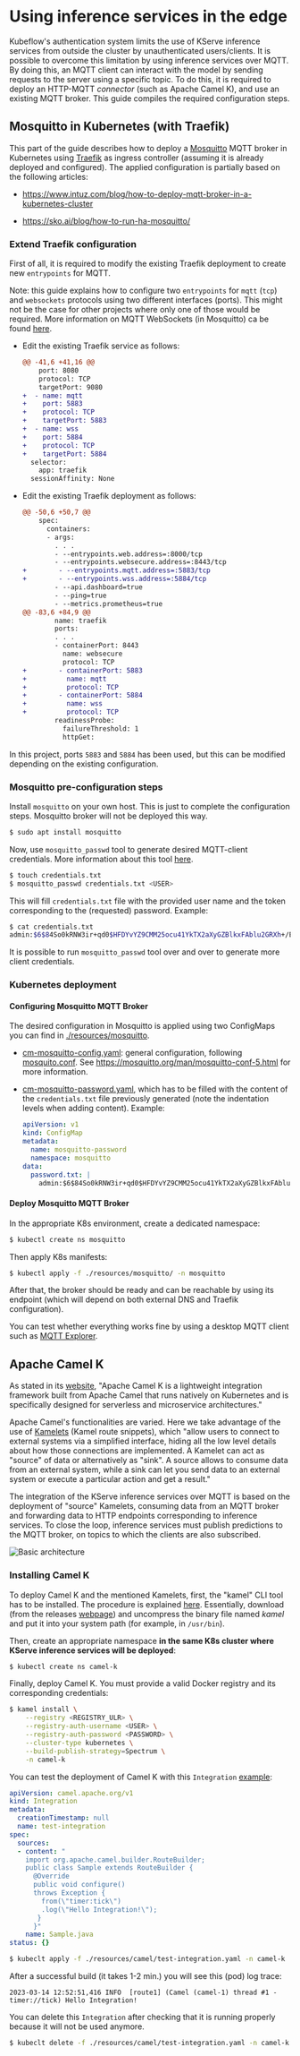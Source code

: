 # Using inference services in the edge

Kubeflow's authentication system limits the use of KServe inference services
from outside the cluster by unauthenticated users/clients.
It is possible to overcome this limitation by using inference services over MQTT.
By doing this, an MQTT client can interact with the model by sending requests to
the server using a specific topic.
To do this, it is required to deploy an HTTP-MQTT *connector* (such as Apache Camel K),
and use an existing MQTT broker.
This guide compiles the required configuration steps.

## Mosquitto in Kubernetes (with Traefik)

This part of the guide describes how to deploy a
[Mosquitto](https://mosquitto.org/)
MQTT broker in Kubernetes using
[Traefik](https://traefik.io/)
as ingress controller (assuming it is already deployed and configured).
The applied configuration is partially based on the following articles:

- https://www.intuz.com/blog/how-to-deploy-mqtt-broker-in-a-kubernetes-cluster

- https://sko.ai/blog/how-to-run-ha-mosquitto/

### Extend Traefik configuration

First of all, it is required to modify the existing Traefik deployment
to create new `entrypoints` for MQTT.

Note: this guide explains how to configure two `entrypoints` for `mqtt`
(`tcp`) and `websockets` protocols using two different interfaces (ports).
This might not be the case for other projects where only one of those would
be required.
More information on MQTT WebSockets (in Mosquitto) ca be found
[here](https://cedalo.com/blog/enabling-websockets-over-mqtt-with-mosquitto/).

- Edit the existing Traefik service as follows:

  ```diff
  @@ -41,6 +41,16 @@
      port: 8080
      protocol: TCP
      targetPort: 9080
  +  - name: mqtt
  +    port: 5883
  +    protocol: TCP
  +    targetPort: 5883
  +  - name: wss
  +    port: 5884
  +    protocol: TCP
  +    targetPort: 5884
    selector:
      app: traefik
    sessionAffinity: None
  ```

- Edit the existing Traefik deployment as follows:

  ```diff
  @@ -50,6 +50,7 @@
      spec:
        containers:
        - args:
          . . .
          - --entrypoints.web.address=:8000/tcp
          - --entrypoints.websecure.address=:8443/tcp
  +        - --entrypoints.mqtt.address=:5883/tcp
  +        - --entrypoints.wss.address=:5884/tcp
          - --api.dashboard=true
          - --ping=true
          - --metrics.prometheus=true
  @@ -83,6 +84,9 @@
          name: traefik
          ports:
          . . .
          - containerPort: 8443
            name: websecure
            protocol: TCP
  +        - containerPort: 5883
  +          name: mqtt
  +          protocol: TCP
  +        - containerPort: 5884
  +          name: wss
  +          protocol: TCP
          readinessProbe:
            failureThreshold: 1
            httpGet:
  ```

In this project, ports `5883` and `5884` has been used, but this can be modified depending on the existing configuration.

### Mosquitto pre-configuration steps

Install `mosquitto` on your own host. This is just to complete the
configuration steps. Mosquitto broker will not be deployed this way.

```bash
$ sudo apt install mosquitto
```

Now, use `mosquitto_passwd` tool to generate desired MQTT-client credentials.
More information about this tool
[here](https://manpages.ubuntu.com/manpages/bionic/man1/mosquitto_passwd.1.html).

```bash
$ touch credentials.txt
$ mosquitto_passwd credentials.txt <USER>
```

This will fill `credentials.txt` file with the provided user name and the token
corresponding to the (requested) password. Example:

```bash
$ cat credentials.txt
admin:$6$84So0kRNW3ir+qd0$HFDYvYZ9CMM25ocu41YkTX2aXyGZBlkxFAblu2GRXh+/EMq88rEGX2nJYU+oJK2fzX8VzQK8wStEgMhHwjfHAg==
```
It is possible to run `mosquitto_passwd` tool over and over to generate more
client credentials.

### Kubernetes deployment

#### Configuring Mosquitto MQTT Broker

The desired configuration in Mosquitto is applied using two ConfigMaps
you can find in [./resources/mosquitto](./resources/mosquitto).

- [cm-mosquitto-config.yaml](./resources/mosquitto/cm-mosquitto-config.yaml):
  general configuration, following
  [mosquito.conf](https://github.com/eclipse/mosquitto/blob/master/mosquitto.conf).
  See https://mosquitto.org/man/mosquitto-conf-5.html for more information.

- [cm-mosquitto-password.yaml](./resources/mosquitto/cm-mosquitto-password.yaml),
  which has to be filled with the content of the `credentials.txt` file previously
  generated (note the indentation levels when adding content). Example:

  ```yaml
  apiVersion: v1
  kind: ConfigMap
  metadata:
    name: mosquitto-password
    namespace: mosquitto
  data:
    password.txt: |
      admin:$6$84So0kRNW3ir+qd0$HFDYvYZ9CMM25ocu41YkTX2aXyGZBlkxFAblu2GRXh+/EMq88rEGX2nJYU+oJK2fzX8VzQK8wStEgMhHwjfHAg==
  ```

#### Deploy Mosquitto MQTT Broker

In the appropriate K8s environment, create a dedicated namespace:

```bash
$ kubectl create ns mosquitto
```

Then apply K8s manifests:

```bash
$ kubectl apply -f ./resources/mosquitto/ -n mosquitto
```

After that, the broker should be ready and can be reachable by using its endpoint
(which will depend on both external DNS and Traefik configuration).

You can test whether everything works fine by using a desktop MQTT client such as
[MQTT Explorer](http://mqtt-explorer.com/).

## Apache Camel K

As stated in its [website](https://camel.apache.org/),
"Apache Camel K is a lightweight integration framework built from
Apache Camel that runs natively on Kubernetes and is specifically
designed for serverless and microservice architectures."

Apache Camel's functionalities are varied. Here we take advantage of the use of
[Kamelets](https://camel.apache.org/camel-k/1.12.x/kamelets/kamelets-user.html)
(Kamel route snippets), which "allow users to connect to external systems
via a simplified interface, hiding all the low level details about how those
connections are implemented.
A Kamelet can act as "source" of data or alternatively as "sink".
A source allows to consume data from an external system,
while a sink can let you send data to an external system or execute a
particular action and get a result."

The integration of the KServe inference services over MQTT is based on
the deployment of "source" Kamelets,
consuming data from an MQTT broker and forwarding data to HTTP endpoints
corresponding to inference services.
To close the loop, inference services must publish predictions to the MQTT broker,
on topics to which the clients are also subscribed.

![Basic architecture](./docs/basic-architecture.png)

### Installing Camel K

To deploy Camel K and the mentioned Kamelets, first, the "kamel" CLI tool
has to be installed. The procedure is explained
[here](https://camel.apache.org/camel-k/1.12.x/installation/installation.html#procedure).
Essentially, download (from the releases [webpage](https://github.com/apache/camel-k/releases))
and uncompress the binary file named *kamel* and put it into your system path
(for example, in `/usr/bin`).

Then, create an appropriate namespace **in the same K8s cluster where KServe
inference services will be deployed**:

```bash
$ kubectl create ns camel-k
```

Finally, deploy Camel K. You must provide a valid Docker registry and its
corresponding credentials:

```bash
$ kamel install \
    --registry <REGISTRY_ULR> \
    --registry-auth-username <USER> \
    --registry-auth-password <PASSWORD> \
    --cluster-type kubernetes \
    --build-publish-strategy=Spectrum \
    -n camel-k
```

You can test the deployment of Camel K with this `Integration`
[example](https://camel.apache.org/camel-k/1.12.x/running/running.html#no-cli-integration):

```yaml
apiVersion: camel.apache.org/v1
kind: Integration
metadata:
  creationTimestamp: null
  name: test-integration
spec:
  sources:
  - content: "
    import org.apache.camel.builder.RouteBuilder;
    public class Sample extends RouteBuilder {
      @Override
      public void configure()
      throws Exception {
        from(\"timer:tick\")
        .log(\"Hello Integration!\");
       }
      }"
    name: Sample.java
status: {}
```

```bash
$ kubeclt apply -f ./resources/camel/test-integration.yaml -n camel-k
```

After a successful build (it takes 1-2 min.) you will see this (pod) log trace:

```logs
2023-03-14 12:52:51,416 INFO  [route1] (Camel (camel-1) thread #1 - timer://tick) Hello Integration!
```

You can delete this `Integration` after checking that it is running properly
because it will not be used anymore.

```bash
$ kubeclt delete -f ./resources/camel/test-integration.yaml -n camel-k
```
